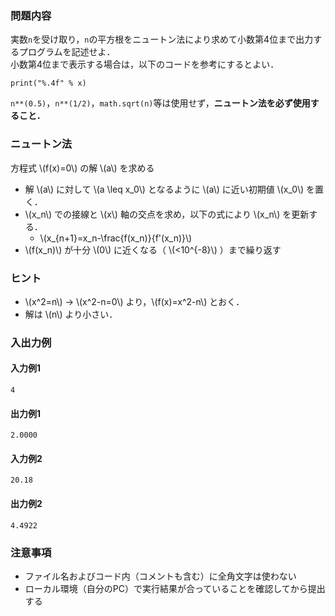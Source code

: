### 問題内容
実数`n`を受け取り，`n`の平方根をニュートン法により求めて小数第4位まで出力するプログラムを記述せよ．  
小数第4位まで表示する場合は，以下のコードを参考にするとよい．
```
print("%.4f" % x)
```  
`n**(0.5)`，`n**(1/2)`，`math.sqrt(n)`等は使用せず，**ニュートン法を必ず使用すること．**  

### ニュートン法
方程式 \\(f(x)=0\\) の解 \\(a\\) を求める  
* 解 \\(a\\) に対して \\(a \leq x_0\\) となるように \\(a\\) に近い初期値 \\(x_0\\) を置く．  
* \\(x_n\\) での接線と \\(x\\) 軸の交点を求め，以下の式により \\(x_n\\) を更新する．
	*  \\(x_{n+1}=x_n-\frac{f(x_n)}{f'(x_n)}\\) 
* \\(f(x_n)\\) が十分 \\(0\\) に近くなる（ \\(<10^{-8}\\) ）まで繰り返す

### ヒント
* \\(x^2=n\\) → \\(x^2-n=0\\) より，\\(f(x)=x^2-n\\) とおく．
* 解は \\(n\\) より小さい．


### 入出力例
#### 入力例1
```
4
```

#### 出力例1
```
2.0000
```

#### 入力例2
```
20.18
```

#### 出力例2
```
4.4922
```

### 注意事項

- ファイル名およびコード内（コメントも含む）に全角文字は使わない  
- ローカル環境（自分のPC）で実行結果が合っていることを確認してから提出する

